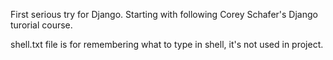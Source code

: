 First serious try for Django. Starting with following Corey Schafer's Django turorial course. 

shell.txt file is for remembering what to type in shell, it's not used in project.
